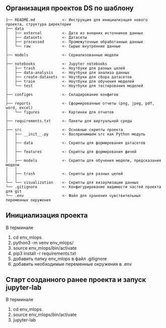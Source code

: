 Организация проектов DS по шаблону
------------

    ├── README.md            <- Инструкция для инициализация нового проекта, структура директории
    ├── data
    │   ├── external         <- Дата из внешних источников данных
    │   ├── datasets         <- Датасеты
    │   ├── processed        <- Промежуточные обработанные данные
    │   └── raw              <- Сырые внутренние данные
    │
    ├── models               <- Сериализованные модели
    │
    ├── notebooks            <- Jupyter notebooks
    │   ├── trash            <- Ноутбуки для разных целей
    │   ├── data-analysis    <- Ноутбуки для анализа данных
    │   ├── create-datasets  <- Ноутбуки для сбора датасетов
    │   ├── train            <- Ноутбуки для обучения моделей
    │   └── test             <- Ноутбуки для тестирования моделей
    │
    ├── configes             <- Складирование конфигов
    │
    ├── reports              <- Сформированные отчеты (png, jpeg, pdf, word, excel)
    │   └── figures          <- Картинки для отчетов
    │
    ├── requirements.txt     <- Пакеты для виртуальной среды 
    │
    ├── src                  <- Основные скрипты проекта
    │   ├── __init__.py      <- Воспринимаем src как Python модуль
    │   │
    │   ├── data             <- Скрипты для формирования датасетов
    │   │
    │   ├── features         <- Скрипты для формирования фичей
    │   │
    │   ├── models           <- Скрипты для обучения модели, предсказания модели
    │   │
    │   ├── trash            <- Скрипты для разных целей
    │   │   
    └── └── visualization    <- Скрипты для визаулизации данных
    └── .gitignore           <- Конфигурирование видимости частей проекта для git
    └── .env                 <- Файл для хранения чувствительных переменных окружения

Инициализация проекта
------------
В терминале
1. cd env_mlops
2. python3 -m venv env_mlops/
3. source env_mlops/bin/activate	
4. pip3 install -r requirements.txt
5. добавить папку env_mlops в файл .gitignore
6. добавить необходимые переменные окружения в .env

Старт созданного ранее проекта и запуск jupyter-lab
------------
В терминале
1. cd env_mlops
2. source env_mlops/bin/activate
3. jupyter-lab
